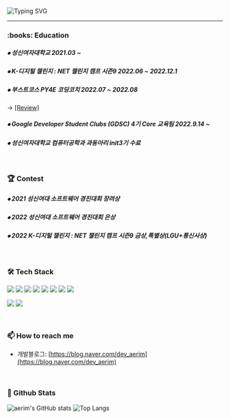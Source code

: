 <!-- 자기소개 시작 -->

<div>
<br>


![Typing SVG](https://readme-typing-svg.herokuapp.com?font=Indie+Flower&color=000000&size=30&center=true&lines=Hello+World+!&nbsp;+I'm+Ae+Rim+˙ᵕ˙+&nbsp;)
</div>

* * *

<!-- 자기소개 끝 -->


<!-- 교육사항 시작 -->

<div>
  <h3><b> :books: Education </b></h3>
  <h5> ⦁ 성신여자대학교 2021.03 ~ </h5>
  <h5> ⦁ K-디지털 챌린지 : NET 챌린지 캠프 시즌9 2022.06 ~ 2022.12.1 </h5>
  <h5> ⦁ 부스트코스 PY4E 코딩코치 2022.07 ~ 2022.08      </h5></div>

-> [[Review]](https://blog.naver.com/sswuaerim/222963528282)  

  <h5> ⦁ Google Developer Student Clubs (GDSC) 4기 Core 교육팀 2022.9.14 ~ </h5>
  <h5> ⦁ 성신여자대학교 컴퓨터공학과 과동아리 init3기 수료 </h5>


</br>  
<!-- 교육사항 끝 -->
<!-- 수상 시작 -->

<div>
  <h3><b> 🏆 Contest </b></h3>
  <h5> ⦁ 2021 성신여대 소프트웨어 경진대회 장려상 </h5>
  <h5> ⦁ 2022 성신여대 소프트웨어 경진대회 은상 </h5>
  <h5> ⦁ 2022 K-디지털 챌린지 : NET 챌린지 캠프 시즌9 금상,특별상(LGU+통신사상) </h5>

</div>
</br>  
<!-- 교육사항 끝 -->
<!-- 기술스택 시작 -->

<div align='left'><h3><b>🛠 Tech Stack </b></h3>
<img src="https://img.shields.io/badge/JAVA-007396?style=flat-square&logo=java&logoColor=white">
<img src="https://img.shields.io/badge/Kotlin-7F52FF?style=flat-square&logo=Kotlin&logoColor=white">
<img src="https://img.shields.io/badge/c++-00599C?style=flat-square&logo=c%2B%2B&logoColor=white"/>
<img src="https://img.shields.io/badge/c-A8B9CC?style=flat-square&logo=c&logoColor=white"/>
<img src="https://img.shields.io/badge/-Python-3776AB?style=flat-square&logo=Python&logoColor=white"/>
<img src="https://img.shields.io/badge/html5-E34F26?style=flat-square&logo=html5&logoColor=white"> 
<img src="https://img.shields.io/badge/css3-1572B6?style=flat-square&logo=css3&logoColor=white"> 
<img src="https://img.shields.io/badge/javascript-F7DF1E?style=flat-square&logo=javascript&logoColor=black"> 


<img src="https://img.shields.io/badge/Android Studio-DDC84?style=flat-square&logo=Android Studio&logoColor=white"/></a>
<img src="https://img.shields.io/badge/Unity-FFFFFF?style=flat-square&logo=Unity&logoColor=black"/></a>

</p>
</div>
<!-- https://simpleicons.org/?q=java --></br>
<!-- 기술블로그 끝 -->

<!-- 연락처 시작 -->

### 📫 How to reach me

<!-- - 링크드인: https://www.linkedin.com/in/moonhy7 -->

- 개발블로그: [https://blog.naver.com/dev_aerim](https://blog.naver.com/dev_aerim)
  <!-- 연락처 끝 -->

</br>

<h3><b> 🔭 Github Stats </b></h3>

![aerim's GitHub stats](https://github-readme-stats.vercel.app/api?username=aerim-choi&show_icons=true&theme=radical)
![Top Langs](https://github-readme-stats.vercel.app/api/top-langs/?username=aerim-choi&layout=compact&theme=dracula)
      

